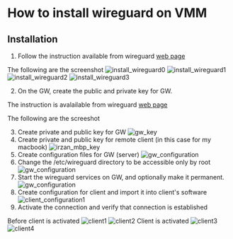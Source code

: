 # How to install wireguard on VMM

## Installation 
1. Follow the instruction available from wireguard [web page](https://www.wireguard.com/install/)

The following are the screenshot
![install_wireguard0](image/install_wireguard0.png)
![install_wireguard1](image/install_wireguard1.png)
![install_wireguard2](image/install_wireguard2.png)
![install_wireguard3](image/install_wireguard3.png)

2. On the GW, create the public and private key for GW.

The instruction is avalailable from wireguard [web page](https://www.wireguard.com/quickstart/)

The following are the screeshot

3. Create private and public key for GW
![gw_key](image/gw_key.png)
4. Create private and public key for remote client (in this case for my macbook)
![irzan_mbp_key](image/irzan_mbp_key.png)
5. Create configuration files for GW (server)
![gw_configuration](image/gw_configuration0.png)
6. Change the /etc/wireguard directory to be accessible only by root
![gw_configuration](image/gw_configuration1.png)
7. Start the wireguard services on GW, and optionally make it permanent.
![gw_configuration](image/gw_configuration2.png)
8. Create configuration for client and import it into client's software
![client_configuration1](image/client_configuration1.png)
9. Activate the connection and verify that  connection is established

Before client is activated
![client1](image/client_1.png)
![client2](image/client_2.png)
Client is activated
![client3](image/client_3.png)
![client4](image/client_4.png)



